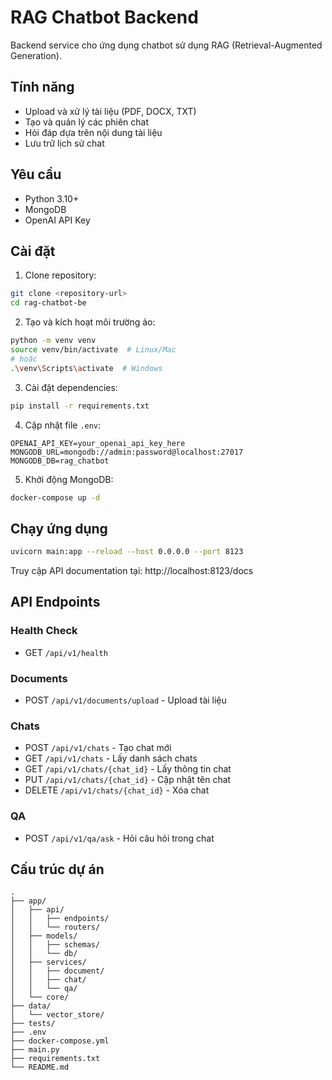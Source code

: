 # RAG Chatbot Backend

Backend service cho ứng dụng chatbot sử dụng RAG (Retrieval-Augmented Generation).

## Tính năng

- Upload và xử lý tài liệu (PDF, DOCX, TXT)
- Tạo và quản lý các phiên chat
- Hỏi đáp dựa trên nội dung tài liệu
- Lưu trữ lịch sử chat

## Yêu cầu

- Python 3.10+
- MongoDB
- OpenAI API Key

## Cài đặt

1. Clone repository:
```bash
git clone <repository-url>
cd rag-chatbot-be
```

2. Tạo và kích hoạt môi trường ảo:
```bash
python -m venv venv
source venv/bin/activate  # Linux/Mac
# hoặc
.\venv\Scripts\activate  # Windows
```

3. Cài đặt dependencies:
```bash
pip install -r requirements.txt
```

4. Cập nhật file `.env`:
```env
OPENAI_API_KEY=your_openai_api_key_here
MONGODB_URL=mongodb://admin:password@localhost:27017
MONGODB_DB=rag_chatbot
```

5. Khởi động MongoDB:
```bash
docker-compose up -d
```

## Chạy ứng dụng

```bash
uvicorn main:app --reload --host 0.0.0.0 --port 8123
```

Truy cập API documentation tại: http://localhost:8123/docs

## API Endpoints

### Health Check
- GET `/api/v1/health`

### Documents
- POST `/api/v1/documents/upload` - Upload tài liệu

### Chats
- POST `/api/v1/chats` - Tạo chat mới
- GET `/api/v1/chats` - Lấy danh sách chats
- GET `/api/v1/chats/{chat_id}` - Lấy thông tin chat
- PUT `/api/v1/chats/{chat_id}` - Cập nhật tên chat
- DELETE `/api/v1/chats/{chat_id}` - Xóa chat

### QA
- POST `/api/v1/qa/ask` - Hỏi câu hỏi trong chat

## Cấu trúc dự án

```
.
├── app/
│   ├── api/
│   │   ├── endpoints/
│   │   └── routers/
│   ├── models/
│   │   ├── schemas/
│   │   └── db/
│   ├── services/
│   │   ├── document/
│   │   ├── chat/
│   │   └── qa/
│   └── core/
├── data/
│   └── vector_store/
├── tests/
├── .env
├── docker-compose.yml
├── main.py
├── requirements.txt
└── README.md
``` 